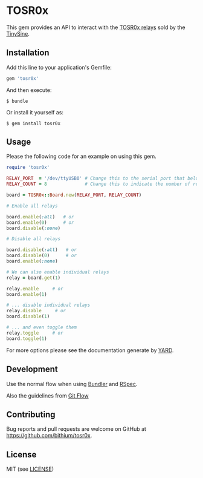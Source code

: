 # TOSR0x

This gem provides an API to interact with the [TOSR0x relays](http://www.tinyosshop.com/index.php?route=product/category&path=141_142) sold by the [TinySine](http://www.tinyosshop.com/).

## Installation

Add this line to your application's Gemfile:

```ruby
gem 'tosr0x'
```

And then execute:

    $ bundle

Or install it yourself as:

    $ gem install tosr0x

## Usage

Please the following code for an example on using this gem.

```ruby
require 'tosr0x'

RELAY_PORT  = '/dev/ttyUSB0' # Change this to the serial port that belongs to the relay.
RELAY_COUNT = 8              # Change this to indicate the number of relays in the board.

board = TOSR0x::Board.new(RELAY_PORT, RELAY_COUNT)

# Enable all relays

board.enable(:all)   # or
board.enable(0)      # or
board.disable(:none)

# Disable all relays

board.disable(:all)   # or
board.disable(0)      # or
board.enable(:none)

# We can also enable individual relays
relay = board.get(1)

relay.enable     # or
board.enable(1)

# ... disable individual relays
relay.disable     # or
board.disable(1)

# ... and even toggle them
relay.toggle     # or
board.toggle(1)
```

For more options please see the documentation generate by [YARD](http://yardoc.org/).

## Development

Use the normal flow when using [Bundler](http://bundler.io/) and [RSpec](http://rspec.info/).

Also the guidelines from [Git Flow](http://nvie.com/posts/a-successful-git-branching-model/)

## Contributing

Bug reports and pull requests are welcome on GitHub at https://github.com/bithium/tosr0x.

## License

MIT (see [LICENSE](./file.LICENSE.html))

